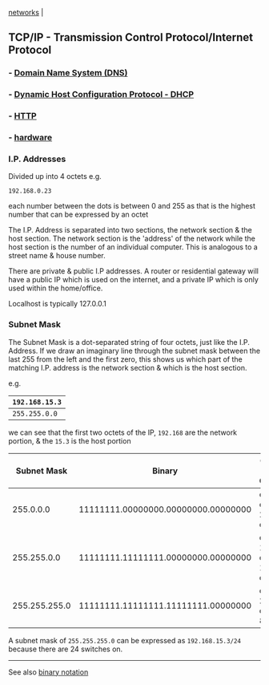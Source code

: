 [networks](index.md) |

## TCP/IP - Transmission Control Protocol/Internet Protocol

### - [Domain Name System (DNS)](DNS.md)

### - [Dynamic Host Configuration Protocol - DHCP](DHCP.md)

### - [HTTP](HTTP.md)

### - [hardware](hardware.md)


### I.P. Addresses
Divided up into 4 octets e.g.

`192.168.0.23`

each number between the dots is between 0 and 255 as that is the highest number that can be expressed by an octet


The I.P. Address is separated into two sections, the network section & the host section. The network section is the 'address' of the network while the host section is the number of an individual computer. This is analogous to a street name & house number.

There are private & public I.P addresses. A router or residential gateway will have a public IP which is used on the internet, and a private IP which is only used within the home/office.

Localhost is typically 127.0.0.1


### Subnet Mask
The Subnet Mask is a dot-separated string of four octets, just like the I.P. Address. If we draw an imaginary line through the subnet mask between the last 255 from the left and the first zero, this shows us which part of the matching I.P. address is the network section & which is the host section.

e.g.

|`192.168.15.3` |
| ---- |
| `255.255.0.0` |

we can see that the first two octets of the IP, `192.168` are the network portion, & the `15.3` is the host portion

Subnet Mask | Binary | On's & Off's
---|---|---
255.0.0.0 | 11111111.00000000.00000000.00000000 | or 8 on & 24 off
255.255.0.0 | 11111111.11111111.00000000.00000000 | or 16 on & 16 off
255.255.255.0| 11111111.11111111.11111111.00000000 | or 24 on & 8 off


A subnet mask of `255.255.255.0` can be expressed as `192.168.15.3/24` because there are 24 switches on.

---

See also [binary notation](../math/binary.md)
